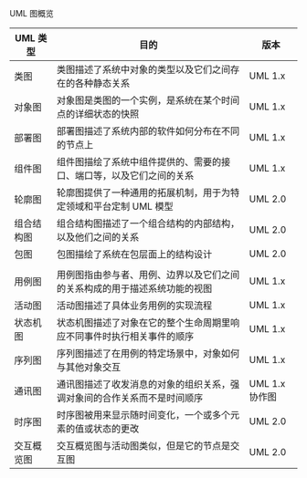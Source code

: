 

UML 图概览

UML 类型|目的|版本
---|---|---
类图|类图描述了系统中对象的类型以及它们之间存在的各种静态关系|UML 1.x
对象图|对象图是类图的一个实例，是系统在某个时间点的详细状态的快照|UML 1.x
部署图|部署图描述了系统内部的软件如何分布在不同的节点上|UML 1.x
组件图|组件图描绘了系统中组件提供的、需要的接口、端口等，以及它们之间的关系|UML 1.x
轮廓图|轮廓图提供了一种通用的拓展机制，用于为特定领域和平台定制 UML 模型|UML 2.0
组合结构图|组合结构图描述了一个组合结构的内部结构，以及他们之间的关系|UML 2.0
包图|包图描绘了系统在包层面上的结构设计|UML 2.0
||
用例图|用例图指由参与者、用例、边界以及它们之间的关系构成的用于描述系统功能的视图|UML 1.x
活动图|活动图描述了具体业务用例的实现流程|UML 1.x
状态机图|状态机图描述了对象在它的整个生命周期里响应不同事件时执行相关事件的顺序|UML 1.x
序列图|序列图描述了在用例的特定场景中，对象如何与其他对象交互|UML 1.x
通讯图|通讯图描述了收发消息的对象的组织关系，强调对象间的合作关系而不是时间顺序|UML 1.x 协作图
时序图|时序图被用来显示随时间变化，一个或多个元素的值或状态的更改|UML 2.0
交互概览图|交互概览图与活动图类似，但是它的节点是交互图|UML 2.0
